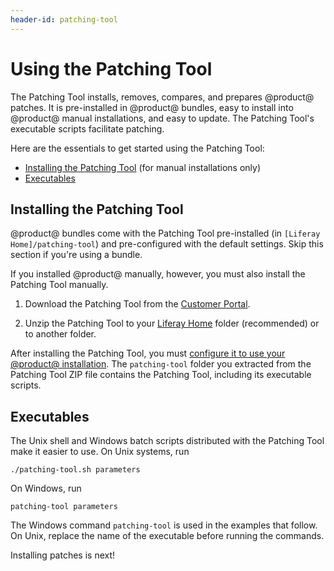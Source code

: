 ```yaml
---
header-id: patching-tool
---
```


# Using the Patching Tool

The Patching Tool installs, removes, compares, and prepares @product@ patches.
It is pre-installed in @product@ bundles, easy to install into @product@ manual
installations, and easy to update. The Patching Tool's executable scripts
facilitate patching. 

Here are the essentials to get started using the Patching Tool:

- [Installing the Patching Tool](#installing-the-patching-tool) (for manual installations only)
- [Executables](#executables)

## Installing the Patching Tool

@product@ bundles come with the Patching Tool pre-installed (in `[Liferay
Home]/patching-tool`) and pre-configured with the default settings. Skip this
section if you're using a bundle. 

If you installed @product@ manually, however, you must also install the Patching
Tool manually. 

1.  Download the Patching Tool from the
    [Customer Portal](https://web.liferay.com/group/customer/dxp/downloads/7-1).

2.  Unzip the Patching Tool to your
    [Liferay Home](/docs/7-1/deploy/-/knowledge_base/d/installing-liferay#liferay-home)
    folder (recommended) or to another folder. 

After installing the Patching Tool, you must
[configure it to use your @product@ installation](/docs/7-1/deploy/-/knowledge_base/d/configuring-the-patching-tool).
The `patching-tool` folder you extracted from the Patching Tool ZIP file
contains the Patching Tool, including its executable scripts. 

## Executables

The Unix shell and Windows batch scripts distributed with the Patching Tool make
it easier to use. On Unix systems, run

    ./patching-tool.sh parameters

On Windows, run

    patching-tool parameters

The Windows command `patching-tool` is used in the examples that follow. On
Unix, replace the name of the executable before running the commands. 

Installing patches is next! 
